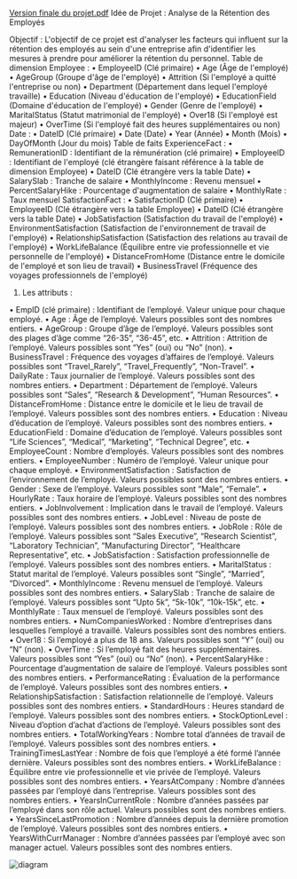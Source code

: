 [Version finale du projet.pdf](https://github.com/AmiraAbbadi/SSAS_Project_HR_Analytics/files/15267986/Version.finale.du.projet.pdf)
Idée de Projet : Analyse de la Rétention des Employés

Objectif : L'objectif de ce projet est d'analyser les facteurs qui influent sur la rétention des employés au sein d'une entreprise afin d'identifier les mesures à prendre pour améliorer la rétention du personnel.
Table de dimension
 Employee :
•	EmployeeID (Clé primaire)
•	Age (Âge de l'employé)
•	AgeGroup (Groupe d'âge de l'employé)
•	Attrition (Si l'employé a quitté l'entreprise ou non)
•	Department (Département dans lequel l'employé travaille)
•	Education (Niveau d'éducation de l'employé)
•	EducationField (Domaine d'éducation de l'employé)
•	Gender (Genre de l'employé)
•	MaritalStatus (Statut matrimonial de l'employé)
•	Over18 (Si l'employé est majeur)
•	OverTime (Si l'employé fait des heures supplémentaires ou non)
 Date :
•	DateID (Clé primaire)
•	Date (Date)
•	Year (Année)
•	Month (Mois)
•	DayOfMonth (Jour du mois)
Table de faits 
ExperienceFact :
•	RemunerationID : Identifiant de la rémunération (clé primaire)
•	EmployeeID : Identifiant de l'employé (clé étrangère faisant référence à la table de dimension Employee)
•	DateID (Clé étrangère vers la table Date)
•	SalarySlab : Tranche de salaire
•	MonthlyIncome : Revenu mensuel
•	PercentSalaryHike : Pourcentage d'augmentation de salaire
•	MonthlyRate : Taux mensuel
SatisfactionFact :
•	SatisfactionID (Clé primaire)
•	EmployeeID (Clé étrangère vers la table Employee)
•	DateID (Clé étrangère vers la table Date)
•	JobSatisfaction (Satisfaction du travail de l'employé)
•	EnvironmentSatisfaction (Satisfaction de l'environnement de travail de l'employé)
•	RelationshipSatisfaction (Satisfaction des relations au travail de l'employé)
•	WorkLifeBalance (Équilibre entre vie professionnelle et vie personnelle de l'employé)
•	DistanceFromHome (Distance entre le domicile de l'employé et son lieu de travail)
•	BusinessTravel (Fréquence des voyages professionnels de l'employé)
1.	Les attributs :

•	EmpID (clé primaire) : Identifiant de l’employé. Valeur unique pour chaque employé.
•	Age : Âge de l’employé. Valeurs possibles sont des nombres entiers.
•	AgeGroup : Groupe d’âge de l’employé. Valeurs possibles sont des plages d’âge comme “26-35”, “36-45”, etc.
•	Attrition : Attrition de l’employé. Valeurs possibles sont “Yes” (oui) ou “No” (non).
•	BusinessTravel : Fréquence des voyages d’affaires de l’employé. Valeurs possibles sont “Travel_Rarely”, “Travel_Frequently”, “Non-Travel”.
•	DailyRate : Taux journalier de l’employé. Valeurs possibles sont des nombres entiers.
•	Department : Département de l’employé. Valeurs possibles sont “Sales”, “Research & Development”, “Human Resources”.
•	DistanceFromHome : Distance entre le domicile et le lieu de travail de l’employé. Valeurs possibles sont des nombres entiers.
•	Education : Niveau d’éducation de l’employé. Valeurs possibles sont des nombres entiers.
•	EducationField : Domaine d’éducation de l’employé. Valeurs possibles sont “Life Sciences”, “Medical”, “Marketing”, “Technical Degree”, etc.
•	EmployeeCount : Nombre d’employés. Valeurs possibles sont des nombres entiers.
•	EmployeeNumber : Numéro de l’employé. Valeur unique pour chaque employé.
•	EnvironmentSatisfaction : Satisfaction de l’environnement de l’employé. Valeurs possibles sont des nombres entiers.
•	Gender : Sexe de l’employé. Valeurs possibles sont “Male”, “Female”.
•	HourlyRate : Taux horaire de l’employé. Valeurs possibles sont des nombres entiers.
•	JobInvolvement : Implication dans le travail de l’employé. Valeurs possibles sont des nombres entiers.
•	JobLevel : Niveau de poste de l’employé. Valeurs possibles sont des nombres entiers.
•	JobRole : Rôle de l’employé. Valeurs possibles sont “Sales Executive”, “Research Scientist”, “Laboratory Technician”, “Manufacturing Director”, “Healthcare Representative”, etc.
•	JobSatisfaction : Satisfaction professionnelle de l’employé. Valeurs possibles sont des nombres entiers.
•	MaritalStatus : Statut marital de l’employé. Valeurs possibles sont “Single”, “Married”, “Divorced”.
•	MonthlyIncome : Revenu mensuel de l’employé. Valeurs possibles sont des nombres entiers.
•	SalarySlab : Tranche de salaire de l’employé. Valeurs possibles sont “Upto 5k”, “5k-10k”, “10k-15k”, etc.
•	MonthlyRate : Taux mensuel de l’employé. Valeurs possibles sont des nombres entiers.
•	NumCompaniesWorked : Nombre d’entreprises dans lesquelles l’employé a travaillé. Valeurs possibles sont des nombres entiers.
•	Over18 : Si l’employé a plus de 18 ans. Valeurs possibles sont “Y” (oui) ou “N” (non).
•	OverTime : Si l’employé fait des heures supplémentaires. Valeurs possibles sont “Yes” (oui) ou “No” (non).
•	PercentSalaryHike : Pourcentage d’augmentation de salaire de l’employé. Valeurs possibles sont des nombres entiers.
•	PerformanceRating : Évaluation de la performance de l’employé. Valeurs possibles sont des nombres entiers.
•	RelationshipSatisfaction : Satisfaction relationnelle de l’employé. Valeurs possibles sont des nombres entiers.
•	StandardHours : Heures standard de l’employé. Valeurs possibles sont des nombres entiers.
•	StockOptionLevel : Niveau d’option d’achat d’actions de l’employé. Valeurs possibles sont des nombres entiers.
•	TotalWorkingYears : Nombre total d’années de travail de l’employé. Valeurs possibles sont des nombres entiers.
•	TrainingTimesLastYear : Nombre de fois que l’employé a été formé l’année dernière. Valeurs possibles sont des nombres entiers.
•	WorkLifeBalance : Équilibre entre vie professionnelle et vie privée de l’employé. Valeurs possibles sont des nombres entiers.
•	YearsAtCompany : Nombre d’années passées par l’employé dans l’entreprise. Valeurs possibles sont des nombres entiers.
•	YearsInCurrentRole : Nombre d’années passées par l’employé dans son rôle actuel. Valeurs possibles sont des nombres entiers.
•	YearsSinceLastPromotion : Nombre d’années depuis la dernière promotion de l’employé. Valeurs possibles sont des nombres entiers.
•	YearsWithCurrManager : Nombre d’années passées par l’employé avec son manager actuel. Valeurs possibles sont des nombres entiers.




![diagram](https://github.com/AmiraAbbadi/SSAS_Project_HR_Analytics/assets/167568387/32ad544d-73f7-4b4b-97f4-19bc8a6951b4)

